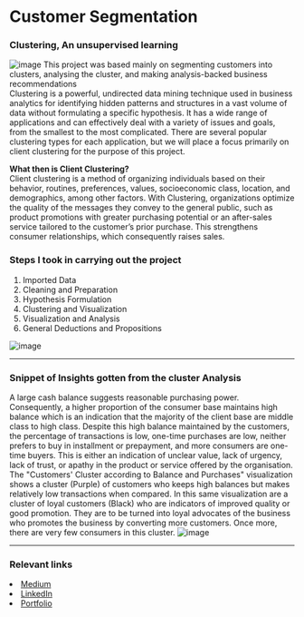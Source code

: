 # **Customer Segmentation**
### Clustering, An unsupervised learning
![image](https://user-images.githubusercontent.com/111154738/189177987-fcbc42a6-b98b-4d1d-b788-7229655e6b51.png)
This project was based mainly on segmenting customers into clusters, analysing the cluster, and making analysis-backed business recommendations <br>
Clustering is a powerful, undirected data mining technique used in business analytics for identifying hidden patterns and structures in a vast volume of data without formulating a specific hypothesis. It has a wide range of applications and can effectively deal with a variety of issues and goals, from the smallest to the most complicated. There are several popular clustering types for each application, but we will place a focus primarily on client clustering for the purpose of this project. <p>  

**What then is Client Clustering?** <br>
Client clustering is a method of organizing individuals based on their behavior, routines, preferences, values, socioeconomic class, location, and demographics, among other factors. With Clustering, organizations optimize the quality of the messages they convey to the general public, such as product promotions with greater purchasing potential or an after-sales service tailored to the customer’s prior purchase. This strengthens consumer relationships, which consequently raises sales. <br>
### Steps I took in carrying out the project <br>
1. Imported Data
2. Cleaning and Preparation
3. Hypothesis Formulation
4. Clustering and Visualization
5. Visualization and Analysis
6. General Deductions and Propositions

![image](https://user-images.githubusercontent.com/111154738/189178342-a6c0d76c-a96d-402e-8283-09fac256dd02.png)<hr>

### Snippet of Insights gotten from the cluster Analysis
A large cash balance suggests reasonable purchasing power. Consequently, a higher proportion of the consumer base maintains high balance which is an indication that the majority of the client base are middle class to high class. Despite this high balance maintained by the customers, the percentage of transactions is low, one-time purchases are low, neither prefers to buy in installment or prepayment, and more consumers are one-time buyers. This is either an indication of unclear value, lack of urgency, lack of trust, or apathy in the product or service offered by the organisation.<br>
The "Customers' Cluster according to Balance and Purchases" visualization shows a cluster (Purple) of customers who keeps high balances but makes relatively low transactions when compared. In this same visualization are a cluster of loyal customers (Black) who are indicators of improved quality or good promotion. They are to be turned into loyal advocates of the business who promotes the business by converting more customers. Once more, there are very few consumers in this cluster.
![image](https://user-images.githubusercontent.com/111154738/189180891-6c457326-4c17-4066-b972-56381e5a84cc.png) <hr>

### Relevant links
<li><a href="https://medium.com/@workwithehiz/customer-segmentation-with-k-means-clustering-60678a83fca5">Medium</a>
<li><a href="https://www.linkedin.com/in/egbaidomeh-daniel-ehiz-9281961a3/">LinkedIn</a>
<li><a href="https://sites.google.com/view/workwithdanny/home">Portfolio</a>
